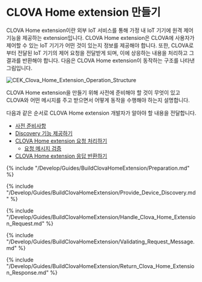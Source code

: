 # CLOVA Home extension 만들기

CLOVA Home extension이란 외부 IoT 서비스를 통해 가정 내 IoT 기기에 원격 제어 기능을 제공하는 extension입니다. CLOVA Home extension은 CLOVA에 사용자가 제어할 수 있는 IoT 기기가 어떤 것이 있는지 정보를 제공해야 합니다. 또한, CLOVA로부터 전달된 IoT 기기의 제어 요청을 전달받게 되며, 이에 상응하는 내용을 처리하고 그 결과를 반환해야 합니다. 다음은 CLOVA Home extension이 동작하는 구조를 나타낸 그림입니다.

![CEK_Clova_Home_Extension_Operation_Structure](/Develop/Assets/Images/CEK_Clova_Home_Extension_Operation_Structure.png)

CLOVA Home extension을 만들기 위해 사전에 준비해야 할 것이 무엇이 있고 CLOVA와 어떤 메시지를 주고 받으면서 어떻게 동작을 수행해야 하는지 설명합니다.

다음과 같은 순서로 CLOVA Home extension 개발자가 알아야 할 내용을 전달합니다.

* [사전 준비사항](#Preparation)
* [Discovery 기능 제공하기](#ProvideDeviceDiscovery)
* [CLOVA Home extension 요청 처리하기](#HandleCLOVAHomeExtensionRequest)
  * [요청 메시지 검증](#RequestMessageValidation)
* [CLOVA Home extension 응답 반환하기](#ReturnCLOVAHomeExtensionResponse)

{% include "/Develop/Guides/BuildClovaHomeExtension/Preparation.md" %}

{% include "/Develop/Guides/BuildClovaHomeExtension/Provide_Device_Discovery.md" %}

{% include "/Develop/Guides/BuildClovaHomeExtension/Handle_Clova_Home_Extension_Request.md" %}

{% include "/Develop/Guides/BuildClovaHomeExtension/Validating_Request_Message.md" %}

{% include "/Develop/Guides/BuildClovaHomeExtension/Return_Clova_Home_Extension_Response.md" %}
